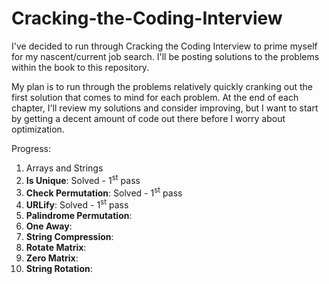 # Cracking-the-Coding-Interview
I've decided to run through Cracking the Coding Interview to prime myself for my nascent/current job search. I'll be posting solutions to the problems within the book to this repository.

My plan is to run through the problems relatively quickly cranking out the first solution that comes to mind for each problem. At the end of each chapter, I'll review my solutions and consider improving, but I want to start by getting a decent amount of code out there before I worry about optimization.

Progress:

1. Arrays and Strings
  1. **Is Unique**:  Solved - 1<sup>st</sup> pass
  2. **Check Permutation**: Solved - 1<sup>st</sup> pass
  3. **URLify**: Solved - 1<sup>st</sup> pass
  4. **Palindrome Permutation**:
  5. **One Away**:
  6. **String Compression**:
  7. **Rotate Matrix**:
  8. **Zero Matrix**:
  9. **String Rotation**:
